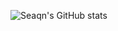 ![Seaqn's GitHub stats](https://github-readme-stats.vercel.app/api?username=seaqn&show_icons=true&theme=react)
<!---[![Language Stats](https://github-readme-stats.vercel.app/api/top-langs/?username=seaqn&layout=compact&theme=react)](https://github.com/seaqn/github-readme-stats)

[![Dev.to](https://github-readme-stats.vercel.app/api/pin/?username=seaqn&repo=qb-radarmap&theme=react)](https://github.com/seaqn/qb-radarmap)
[![Dev.to](https://github-readme-stats.vercel.app/api/pin/?username=seaqn&repo=qb-inventory&theme=react)](https://github.com/seaqn/qb-inventory)
[![Dev.to](https://github-readme-stats.vercel.app/api/pin/?username=seaqn&repo=qb-hud&theme=react)](https://github.com/seaqn/qb-hud)
[![Dev.to](https://github-readme-stats.vercel.app/api/pin/?username=seaqn&repo=chat&theme=react)](https://github.com/seaqn/chat)--->
